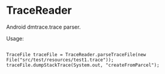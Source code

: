 # TraceReader

Android dmtrace.trace parser.

Usage: <br/>

<pre>
<code>
TraceFile traceFile = TraceReader.parseTraceFile(new File("src/test/resources/test1.trace"));
traceFile.dumpStackTrace(System.out, "createFromParcel");
</code>
</pre>
